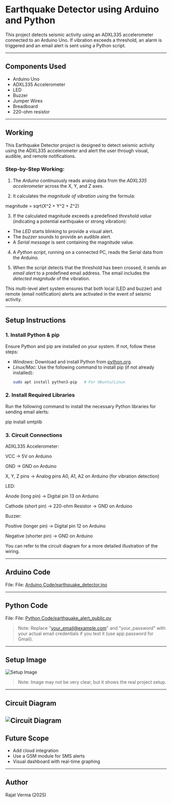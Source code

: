 # Earthquake Detector using Arduino and Python

This project detects seismic activity using an ADXL335 accelerometer connected to an Arduino Uno. If vibration exceeds a threshold, an alarm is triggered and an email alert is sent using a Python script.

---

## Components Used

- Arduino Uno
- ADXL335 Accelerometer
- LED
- Buzzer
- Jumper Wires
- Breadboard
- 220-ohm resistor

---

## Working

This Earthquake Detector project is designed to detect seismic activity using the ADXL335 accelerometer and alert the user through visual, audible, and remote notifications.

### Step-by-Step Working:

1. The *Arduino* continuously reads analog data from the *ADXL335 accelerometer* across the X, Y, and Z axes.

2. It calculates the *magnitude of vibration* using the formula:

magnitude = sqrt(X^2 + Y^2 + Z^2)

3. If the calculated magnitude exceeds a predefined *threshold value* (indicating a potential earthquake or strong vibration):

- The *LED* starts blinking to provide a visual alert.
- The *buzzer* sounds to provide an audible alert.
- A *Serial message* is sent containing the magnitude value.

4. A *Python script*, running on a connected PC, reads the Serial data from the Arduino.

5. When the script detects that the threshold has been crossed, it sends an *email alert* to a predefined email address. The email includes the *detected magnitude* of the vibration.

This multi-level alert system ensures that both local (LED and buzzer) and remote (email notification) alerts are activated in the event of seismic activity.

---

## Setup Instructions

### 1. Install Python & pip

Ensure Python and pip are installed on your system. If not, follow these steps:

- *Windows*: Download and install Python from [python.org](https://www.python.org/downloads/).
- *Linux/Mac*: Use the following command to install pip (if not already installed):
  ```bash
  sudo apt install python3-pip   # For Ubuntu/Linux

### 2. Install Required Libraries

Run the following command to install the necessary Python libraries for sending email alerts:

pip install smtplib

### 3. Circuit Connections

ADXL335 Accelerometer:

VCC → 5V on Arduino

GND → GND on Arduino

X, Y, Z pins → Analog pins A0, A1, A2 on Arduino (for vibration detection)


LED:

Anode (long pin) → Digital pin 13 on Arduino

Cathode (short pin) → 220-ohm Resistor → GND on Arduino


Buzzer:

Positive (longer pin) → Digital pin 12 on Arduino

Negative (shorter pin) → GND on Arduino


You can refer to the circuit diagram for a more detailed illustration of the wiring.

---

## Arduino Code

File: File: [Arduino Code/earthquake_detector.ino](Arduino%20Code/earthquake_detector.ino)

---

## Python Code

File: File: [Python Code/earthquake_alert_public.py](Python%20Code/earthquake_alert_public.py)

> Note: Replace "your_email@example.com" and "your_password" with your actual email credentials if you test it (use app password for Gmail).

---

## Setup Image
![Setup Image](./Setup%20Image/earthquake_detector_setup.jpg)

> Note: Image may not be very clear, but it shows the real project setup.

---

## Circuit Diagram
![Circuit Diagram](./Circuit%20Diagram/earthquake_detector_circuit.jpg)
---

## Future Scope

- Add cloud integration
- Use a GSM module for SMS alerts
- Visual dashboard with real-time graphing

---

## Author

Rajat Verma (2025)
